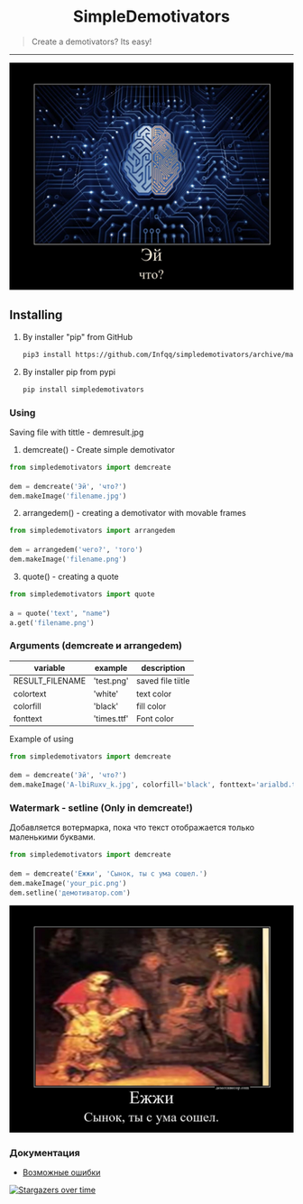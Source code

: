 <h1 align="center">SimpleDemotivators</h1>
    <blockquote>Create a demotivators? Its easy!</blockquote>
</p>
<hr>

![prikol1](demresult.jpg)

## Installing
1) By installer "pip" from GitHub
   
   ```sh
   pip3 install https://github.com/Infqq/simpledemotivators/archive/main.zip --upgrade
   ```
2) By installer pip from pypi
   
   ```sh
   pip install simpledemotivators
   ```

### Using
Saving file with tittle - demresult.jpg

1. demcreate() - Create simple demotivator
```python
from simpledemotivators import demcreate

dem = demcreate('Эй', 'что?')
dem.makeImage('filename.jpg')
```

2. arrangedem() - creating a demotivator with movable frames
```python 
from simpledemotivators import arrangedem

dem = arrangedem('чего?', 'того')
dem.makeImage('filename.png')
```

3. quote() - creating a quote
```python 
from simpledemotivators import quote

a = quote('text', "name")
a.get('filename.png')
```

### Arguments (demcreate и arrangedem)
| variable | example | description |
| -------- | --------- | ---------|
| RESULT_FILENAME | 'test.png' | saved file tiitle
| colortext | 'white' | text color
| colorfill | 'black' | fill color
| fonttext | 'times.ttf' | Font color

Example of using
```python 
from simpledemotivators import demcreate

dem = demcreate('Эй', 'что?')
dem.makeImage('A-lbiRuxv_k.jpg', colorfill='black', fonttext='arialbd.ttf')
```

### Watermark - setline (Only in demcreate!)
Добавляется вотермарка, пока что текст отображается только маленькими буквами.

```python 
from simpledemotivators import demcreate

dem = demcreate('Ежжи', 'Сынок, ты с ума сошел.')
dem.makeImage('your_pic.png')
dem.setline('демотиватор.com')
```
![prikol2](setline_example.jpg)

### Документация
* [Возможные ошибки](./docs/errors.md)

[![Stargazers over time](https://starchart.cc/Infqq/simpledemotivators.svg)](https://starchart.cc/Infqq/simpledemotivators)
